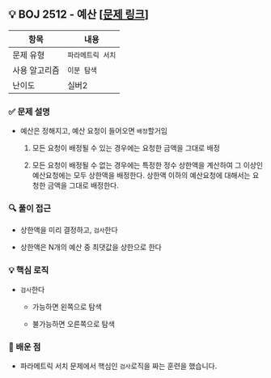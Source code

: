## 💡 BOJ 2512 - 예산 [[문제 링크](https://www.acmicpc.net/problem/2512)]

| 항목 | 내용 |
|------|------|
| 문제 유형 | `파라메트릭 서치` |
| 사용 알고리즘 | `이분 탐색` |
| 난이도 | 실버2 |

### ✅ 문제 설명
- 예산은 정해지고, 예산 요청이 들어오면 `배정`할거임
	1. 모든 요청이 배정될 수 있는 경우에는 요청한 금액을 그대로 배정
	
	2. 모든 요청이 배정될 수 없는 경우에는 특정한 정수 상한액을 계산하여 그 이상인 예산요청에는 모두 상한액을 배정한다. 상한액 이하의 예산요청에 대해서는 요청한 금액을 그대로 배정한다.

### 🔍 풀이 접근
- 상한액을 미리 결정하고, `검사`한다

- 상한액은 N개의 예산 중 최댓값을 상한으로 한다

### 💡 핵심 로직
- `검사`한다
	- 가능하면 왼쪽으로 탐색

	- 불가능하면 오른쪽으로 탐색
	
### 📌 배운 점
- 파라메트릭 서치 문제에서 핵심인 `검사`로직을 짜는 훈련을 했습니다.